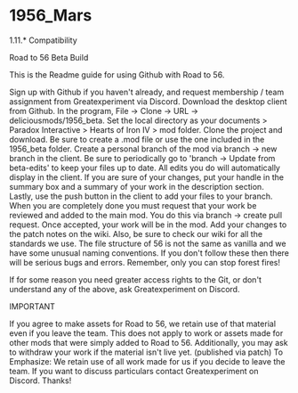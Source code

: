 # 1956_Mars
1.11.* Compatibility


Road to 56 Beta Build

This is the Readme guide for using Github with Road to 56.

Sign up with Github if you haven't already, and request membership / team assignment from Greatexperiment via Discord.
Download the desktop client from Github.
In the program, File -> Clone -> URL -> deliciousmods/1956_beta.
Set the local directory as your documents > Paradox Interactive > Hearts of Iron IV > mod folder.
Clone the project and download.
Be sure to create a .mod file or use the one included in the 1956_beta folder.
Create a personal branch of the mod via branch -> new branch in the client.
Be sure to periodically go to 'branch -> Update from beta-edits' to keep your files up to date.
All edits you do will automatically display in the client. If you are sure of your changes, put your handle in the summary box and a summary of your work in the description section.
Lastly, use the push button in the client to add your files to your branch.
When you are completely done you must request that your work be reviewed and added to the main mod. You do this via branch -> create pull request. Once accepted, your work will be in the mod.
Add your changes to the patch notes on the wiki.
Also, be sure to check our wiki for all the standards we use. The file structure of 56 is not the same as vanilla and we have some unusual naming conventions. If you don't follow these then there will be serious bugs and errors. Remember, only you can stop forest fires!

If for some reason you need greater access rights to the Git, or don't understand any of the above, ask Greatexperiment on Discord.

IMPORTANT

If you agree to make assets for Road to 56, we retain use of that material even if you leave the team.
This does not apply to work or assets made for other mods that were simply added to Road to 56.
Additionally, you may ask to withdraw your work if the material isn't live yet. (published via patch)
To Emphasize: We retain use of all work made for us if you decide to leave the team.
If you want to discuss particulars contact Greatexperiment on Discord.
Thanks!
